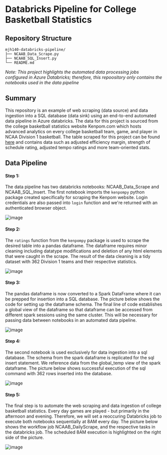 # Databricks Pipeline for College Basketball Statistics

## Repository Structure
```text
mjh140-databricks-pipeline/
├── NCAAB_Data_Scrape.py
├── NCAAB_SQL_Insert.py
└── README.md
```
*Note: This project highlights the automated data processing jobs configured in Azure Databricks; therefore, this repoository only contains the notebooks used in the data pipeline*

## Summary
This repository is an example of web scraping (data source) and data ingestion into a SQL database (data sink) using an end-to-end automated data pipeline in Azure databricks. The data for this project is sourced from the college basketball statistics website Kenpom.com which hosts advanced analytics on every college basketball team, game, and player in NCAA Division 1 basketball. The table scraped for this project can be found [here](https://kenpom.com/index.php) and contains data such as adjusted efficiency margin, strength of schedule rating, adjusted tempo ratings and more team-oriented stats.

## Data Pipeline

#### Step 1:
The data pipeline has two databricks notebooks: NCAAB_Data_Scrape and NCAAB_SQL_Insert. The first notebook imports the `kenpompy` python package created specifically for scraping the Kenpom website. Login credentials are also passed into `login` function and we're returned with an authenticated browser object.

![image](https://github.com/nogibjj/mjh140-databricks-pipeline/assets/114833075/43ca8005-ce44-4dec-b137-72897233cb19)

#### Step 2:
The `ratings` function from the `kenpompy` package is used to scrape the desired table into a pandas dataframe. The dataframe requires minor cleaning including datatype modifications and deletion of any html elements that were caught in the scrape. The result of the data cleaning is a tidy dataset with 362 Division 1 teams and their respective statistics.

![image](https://github.com/nogibjj/mjh140-databricks-pipeline/assets/114833075/644faa41-ecf1-4653-995b-53a11285907c)

#### Step 3: 
The pandas dataframe is now converted to a Spark DataFrame where it can be prepped for insertion into a SQL database. The picture below shows the code for setting up the dataframe schema. The final line of code establishes a global view of the dataframe so that dataframe can be accessed from different spark sessions using the same cluster. This will be necessary for passing data between notebooks in an automated data pipeline.

![image](https://github.com/nogibjj/mjh140-databricks-pipeline/assets/114833075/a256e2a2-f155-4274-88f0-6d4bada577f8)

#### Step 4:
The second notebook is used exclusively for data ingestion into a sql database. The schema from the spark dataframe is replicated for the sql insert statement. We reference data from the global_temp view of the spark dataframe. The picture below shows successful execution of the sql command with 362 rows inserted into the database.

![image](https://github.com/nogibjj/mjh140-databricks-pipeline/assets/114833075/717ca8fb-0cd8-45ed-877a-d2b03c192d31)

#### Step 5:
The final step is to automate the web scraping and data ingestion of college basketball statistics. Every day games are played - but primarily in the afternoon and evening. Therefore, we will set a reoccuring Databricks job to execute both notebooks sequentially at 8AM every day. The picture below shows the workflow job NCAAB_DailyScrape, and the respective tasks in the databricks job. The scheduled 8AM execution is highlighted on the right side of the picture.

![image](https://github.com/nogibjj/mjh140-databricks-pipeline/assets/114833075/2e1643b3-e072-41be-b05a-39d164f1338e)




